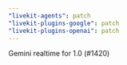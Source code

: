 ```yaml
---
"livekit-agents": patch
"livekit-plugins-google": patch
"livekit-plugins-openai": patch
---
```


Gemini realtime for 1.0 (#1420)
